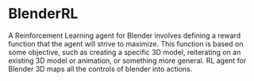 # BlenderRL
A Reinforcement Learning agent for Blender involves defining a reward function that the agent will strive to maximize. This function is based on some objective, such as creating a specific 3D model, reiterating on an existing 3D model or animation, or something more general. RL agent for Blender 3D  maps all the controls of blender into actions.

